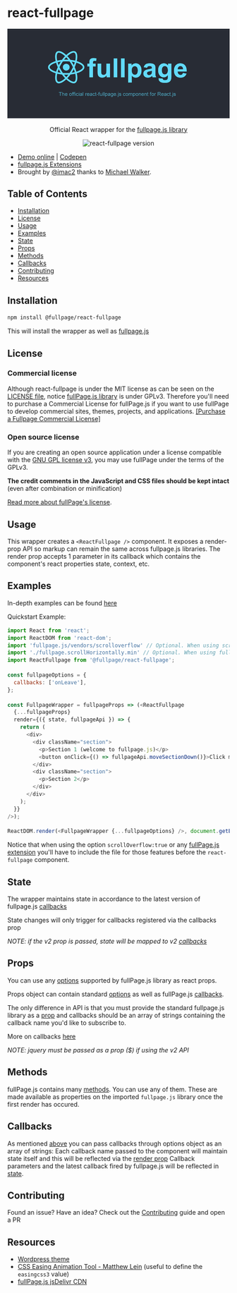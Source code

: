 # react-fullpage

![preview](./assets/images/react-fullpage-logo.png)

<p align="center">Official React wrapper for the <a target="_blank" href="https://github.com/alvarotrigo/fullPage.js/">fullpage.js library</a></p>

<p align="center">
  <img src="https://img.shields.io/badge/react--fullpage-v0.0.6-brightgreen.svg" alt="react-fullpage version" />
</p>

- [Demo online](https://alvarotrigo.com/react-fullpage/) | [Codepen](https://codepen.io/alvarotrigo/pen/zpQmwq)
- [fullpage.js Extensions](https://alvarotrigo.com/fullPage/extensions/)
- Brought by [@imac2](https://twitter.com/imac2) thanks to [Michael Walker](https://github.com/cmswalker).

## Table of Contents

- [Installation](https://github.com/alvarotrigo/react-fullpage#installation)
- [License](https://github.com/alvarotrigo/react-fullpage#license)
- [Usage](https://github.com/alvarotrigo/react-fullpage#usage)
- [Examples](https://github.com/alvarotrigo/react-fullpage#examples)
- [State](https://github.com/alvarotrigo/react-fullpage#state)
- [Props](https://github.com/alvarotrigo/react-fullpage#props)
- [Methods](https://github.com/alvarotrigo/react-fullpage#methods)
- [Callbacks](https://github.com/alvarotrigo/react-fullpage#callbacks)
- [Contributing](https://github.com/alvarotrigo/react-fullpage#contributing)
- [Resources](https://github.com/alvarotrigo/react-fullpage#resources)

## Installation

```sh
npm install @fullpage/react-fullpage
```

This will install the wrapper as well as [fullpage.js](https://github.com/alvarotrigo/fullPage.js/)

## License

### Commercial license

Although react-fullpage is under the MIT license as can be seen on the [LICENSE file](https://github.com/alvarotrigo/react-fullpage/blob/master/LICENSE), notice [fullPage.js library](https://github.com/alvarotrigo/fullPage.js) is under GPLv3. Therefore you'll need to purchase a Commercial License for fullPage.js if you want to use fullPage to develop commercial sites, themes, projects, and applications. [[Purchase a Fullpage Commercial License]](https://alvarotrigo.com/fullPage/pricing/)

### Open source license

If you are creating an open source application under a license compatible with the [GNU GPL license v3](https://www.gnu.org/licenses/gpl-3.0.html), you may use fullPage under the terms of the GPLv3.

**The credit comments in the JavaScript and CSS files should be kept intact** (even after combination or minification)

[Read more about fullPage's license](https://alvarotrigo.com/fullPage/pricing/).

## Usage

This wrapper creates a ```<ReactFullpage />``` component. It exposes a render-prop API so markup can remain the same across fullpage.js libraries. The render prop accepts 1 parameter in its callback which contains the component's react properties state, context, etc.

## Examples

In-depth examples can be found [here](https://github.com/alvarotrigo/react-fullpage/tree/master/example)

Quickstart Example:

```js
import React from 'react';
import ReactDOM from 'react-dom';
import 'fullpage.js/vendors/scrolloverflow' // Optional. When using scrollOverflow:true
import './fullpage.scrollHorizontally.min' // Optional. When using fullpage extensions
import ReactFullpage from '@fullpage/react-fullpage';

const fullpageOptions = {
  callbacks: ['onLeave'],
};

const FullpageWrapper = fullpageProps => (<ReactFullpage
  {...fullpageProps}
  render={({ state, fullpageApi }) => {
    return (
      <div>
        <div className="section">
          <p>Section 1 (welcome to fullpage.js)</p>
          <button onClick={() => fullpageApi.moveSectionDown()}>Click me to move down</button>
        </div>
        <div className="section">
          <p>Section 2</p>
        </div>
      </div>
    );
  }}
/>);

ReactDOM.render(<FullpageWrapper {...fullpageOptions} />, document.getElementById('react-root'));
```

Notice that when using the option `scrollOverflow:true` or any [fullPage.js extension](https://alvarotrigo.com/fullPage/extensions/) you'll have to include the file for those features before the `react-fullpage` component.

## State

The wrapper maintains state in accordance to the latest version of fullpage.js [callbacks](https://github.com/alvarotrigo/fullPage.js#callbacks)

State changes will only trigger for callbacks registered via the callbacks prop

*NOTE: if the v2 prop is passed, state will be mapped to v2 [callbacks](https://github.com/alvarotrigo/fullPage.js/tree/v.2.9.7#callbacks)*

## Props

You can use any [options](https://github.com/alvarotrigo/fullPage.js#options) supported by fullPage.js library as react props.

Props object can contain standard [options](https://github.com/alvarotrigo/fullPage.js#options) as well as fullPage.js [callbacks](https://github.com/alvarotrigo/fullPage.js#callbacks).

The only difference in API is that you must provide the standard fullpage.js library as a [prop](https://github.com/alvarotrigo/react-fullpage/blob/master/example/index.js#L13) and callbacks should be an array of strings containing the callback name you'd like to subscribe to.

More on callbacks [here](https://github.com/alvarotrigo/react-fullpage#callbacks)

*NOTE: jquery must be passed as a prop ($) if using the v2 API*

## Methods

fullPage.js contains many [methods](https://github.com/alvarotrigo/fullPage.js#methods).
You can use any of them. These are made available as properties on the imported `fullpage.js` library once the first render has occured.

## Callbacks

As mentioned [above](#props) you can pass callbacks through options object as an array of strings:
Each callback name passed to the component will maintain state itself and this will be reflected via the [render prop](#usage)
Callback parameters and the latest callback fired by fullpage.js will be reflected in [state](#state).

## Contributing

Found an issue? Have an idea? Check out the [Contributing](https://github.com/alvarotrigo/react-fullpage/blob/master/CONTRIBUTING.md) guide and open a PR

## Resources

- [Wordpress theme](https://alvarotrigo.com/fullPage/utils/wordpress.html)
- [CSS Easing Animation Tool - Matthew Lein](http://matthewlein.com/ceaser/) (useful to define the `easingcss3` value)
- [fullPage.js jsDelivr CDN](http://www.jsdelivr.com/#!jquery.fullpage)
